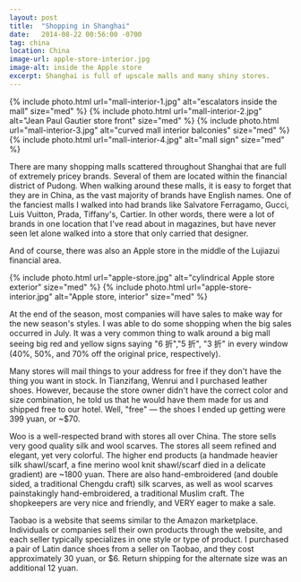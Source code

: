 ```yaml
---
layout: post
title:  "Shopping in Shanghai"
date:   2014-08-22 00:56:00 -0700
tag: china
location: China
image-url: apple-store-interior.jpg
image-alt: inside the Apple store
excerpt: Shanghai is full of upscale malls and many shiny stores.
---
```

<div class='img-gallery'>
{% include photo.html url="mall-interior-1.jpg" alt="escalators inside the mall" size="med" %}
{% include photo.html url="mall-interior-2.jpg" alt="Jean Paul Gautier store front" size="med" %}
{% include photo.html url="mall-interior-3.jpg" alt="curved mall interior balconies" size="med" %}
{% include photo.html url="mall-interior-4.jpg" alt="mall sign" size="med" %}
</div>

There are many shopping malls scattered throughout Shanghai that are full of extremely pricey brands. Several of them are located within the financial district of Pudong. When walking around these malls, it is easy to forget that they are in China, as the vast majority of brands have English names. One of the fanciest malls I walked into had brands like Salvatore Ferragamo, Gucci, Luis Vuitton, Prada, Tiffany's, Cartier. In other words, there were a lot of brands in one location that I've read about in magazines, but have never seen let alone walked into a store that only carried that designer.

And of course, there was also an Apple store in the middle of the Lujiazui financial area.

<div class='img-gallery'>
{% include photo.html url="apple-store.jpg" alt="cylindrical Apple store exterior" size="med" %}
{% include photo.html url="apple-store-interior.jpg" alt="Apple store, interior" size="med" %}
</div>

At the end of the season, most companies will have sales to make way for the new season's styles. I was able to do some shopping when the big sales occurred in July. It was a very common thing to walk around a big mall seeing big red and yellow signs saying  "6 折","5 折", "3 折" in every window (40%, 50%, and 70% off the original price, respectively).

Many stores will mail things to your address for free if they don't have the thing you want in stock.  In Tianzifang, Wenrui and I purchased leather shoes. However, because the store owner didn't have the correct color and size combination, he told us that he would have them made for us and shipped free to our hotel. Well, "free" — the shoes I ended up getting were 399 yuan, or ~$70.

Woo is a well-respected brand with stores all over China. The store sells very good quality silk and wool scarves. The stores all seem refined and elegant, yet very colorful. The higher end products (a handmade heavier silk shawl/scarf, a fine merino wool knit shawl/scarf died in a delicate gradient) are ~1800 yuan. There are also hand-embroidered (and double sided, a traditional Chengdu craft) silk scarves, as well as wool scarves painstakingly hand-embroidered, a traditional Muslim craft. The shopkeepers are very nice and friendly, and VERY eager to make a sale.

Taobao is a website that seems similar to the Amazon marketplace. Individuals or companies sell their own products through the website, and each seller typically specializes in one style or type of product. I purchased a pair of Latin dance shoes from a seller on Taobao, and they cost approximately 30 yuan, or $6. Return shipping for the alternate size was an additional 12 yuan.
